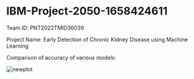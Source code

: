 # IBM-Project-2050-1658424611

Team ID: PNT2022TMID36039

Project Name: Early Detection of Chronic Kidney Disease using Machine Learning

Comparison of accuracy of various models:

![newplot](https://user-images.githubusercontent.com/76144947/200002200-0fb3a79b-5251-4bda-bbc4-dc0cb4b54195.png)
